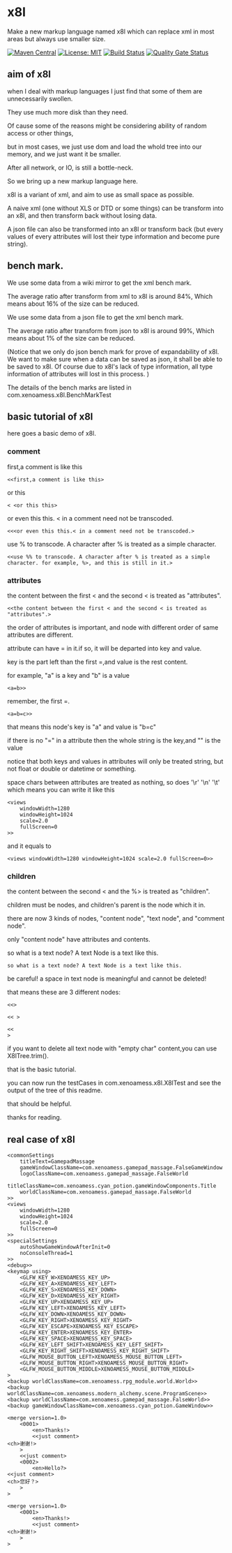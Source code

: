 # x8l
Make a new markup language named x8l which can replace xml in most areas but always use smaller size.

[![Maven Central](https://maven-badges.herokuapp.com/maven-central/com.xenoamess/x8l/badge.svg)](https://maven-badges.herokuapp.com/maven-central/com.xenoamess/x8l)
[![License: MIT](https://img.shields.io/badge/License-MIT-yellow.svg)](https://opensource.org/licenses/MIT)
[![Build Status](https://travis-ci.org/cyanpotion/x8l.svg?branch=master)](https://travis-ci.org/cyanpotion/x8l)
[![Quality Gate Status](https://sonarcloud.io/api/project_badges/measure?project=cyanpotion_x8l&metric=alert_status)](https://sonarcloud.io/dashboard?id=cyanpotion_x8l)
<!--[![Build status](https://ci.appveyor.com/api/projects/status/594i6j3y8w8o2a69?svg=true)](https://ci.appveyor.com/project/XenoAmess/x8l)-->

## aim of x8l
when I deal with markup languages I just find that some of them are unnecessarily swollen.

They use much more disk than they need.

Of cause some of the reasons might be considering ability of random access or other things,

but in most cases, we just use dom and load the whold tree into our memory,
and we just want it be smaller.

After all network, or IO, is still a bottle-neck.

So we bring up a new markup language here.

x8l is a variant of xml, and aim to use as small space as possible.

A naive xml (one without XLS or DTD or some things) can be transform into an x8l, and then transform back without losing data.

A json file can also be transformed into an x8l or transform back (but every values of every attributes will lost their type information and become pure string).

## bench mark.

We use some data from a wiki mirror to get the xml bench mark.

The average ratio after transform from xml to x8l is around 84%,
Which means about 16% of the size can be reduced. 

We use some data from a json file to get the xml bench mark.

The average ratio after transform from json to x8l is around 99%,
Which means about 1% of the size can be reduced. 

(Notice that we only do json bench mark for prove of expandability of x8l.
We want to make sure when a data can be saved as json, it shall be able to be saved to x8l.
Of course due to x8l's lack of type information, all type information of attributes will lost in this process.
)

The details of the bench marks are listed in com.xenoamess.x8l.BenchMarkTest

## basic tutorial of x8l

here goes a basic demo of x8l.

### comment

first,a comment is like this
```text
<<first,a comment is like this> 
```
or this
```text
< <or this this>  
```
or even this this. < in a comment need not be transcoded.
```text
<<<or even this this.< in a comment need not be transcoded.>  
```
use % to transcode. A character after % is treated as a simple character. 
```text
<<use %% to transcode. A character after % is treated as a simple character. for example, %>, and this is still in it.>
```

### attributes

the content between the first < and the second < is treated as "attributes".
```text
<<the content between the first < and the second < is treated as "attributes".>  
```
the order of attributes is important, and node with different order of same attributes are different.

attribute can have = in it.if so, it will be departed into key and value.

key is the part left than the first =,and value is the rest content.

for example, "a" is a key and "b" is a value
```text
<a=b>>
```
remember, the first =.
```text
<a=b=c>>
```
that means this node's key is "a" and value is "b=c"

if there is no "=" in a attribute then the whole string is the key,and "" is the value

notice that both keys and values in attributes will only be treated string, but not float or double or datetime or something.

space chars between attributes are treated as nothing, so does '\r' '\n' '\t'
which means you can write it like this
```text
<views
    windowWidth=1280
    windowHeight=1024
    scale=2.0
    fullScreen=0
>>
```
and it equals to
```text
<views windowWidth=1280 windowHeight=1024 scale=2.0 fullScreen=0>>
```

### children

the content between the second < and the %> is treated as "children".

children must be nodes, and children's parent is the node which it in.

there are now 3 kinds of nodes, "content node", "text node", and "comment node".

only "content node" have attributes and contents.

so what is a text node? A text Node is a text like this.
```text
so what is a text node? A text Node is a text like this.
```

be careful! a space in text node is meaningful and cannot be deleted!

that means these are 3 different nodes:
```text
<<>
```
```text
<< >
```
```text
<<
>
```

if you want to delete all text node with "empty char" content,you can use X8lTree.trim().

that is the basic tutorial.

you can now run the testCases in com.xenoamess.x8l.X8lTest and see the output of the tree of this readme.

that should be helpful.

thanks for reading.



## real case of x8l
```text
<commonSettings
    titleText=GamepadMassage
    gameWindowClassName=com.xenoamess.gamepad_massage.FalseGameWindow
    logoClassName=com.xenoamess.gamepad_massage.FalseWorld
    titleClassName=com.xenoamess.cyan_potion.gameWindowComponents.Title
    worldClassName=com.xenoamess.gamepad_massage.FalseWorld
>>
<views
    windowWidth=1280
    windowHeight=1024
    scale=2.0
    fullScreen=0
>>
<specialSettings
    autoShowGameWindowAfterInit=0
    noConsoleThread=1
>>
<debug>>
<keymap using>
    <GLFW_KEY_W>XENOAMESS_KEY_UP>
    <GLFW_KEY_A>XENOAMESS_KEY_LEFT>
    <GLFW_KEY_S>XENOAMESS_KEY_DOWN>
    <GLFW_KEY_D>XENOAMESS_KEY_RIGHT>
    <GLFW_KEY_UP>XENOAMESS_KEY_UP>
    <GLFW_KEY_LEFT>XENOAMESS_KEY_LEFT>
    <GLFW_KEY_DOWN>XENOAMESS_KEY_DOWN>
    <GLFW_KEY_RIGHT>XENOAMESS_KEY_RIGHT>
    <GLFW_KEY_ESCAPE>XENOAMESS_KEY_ESCAPE>
    <GLFW_KEY_ENTER>XENOAMESS_KEY_ENTER>
    <GLFW_KEY_SPACE>XENOAMESS_KEY_SPACE>
    <GLFW_KEY_LEFT_SHIFT>XENOAMESS_KEY_LEFT_SHIFT>
    <GLFW_KEY_RIGHT_SHIFT>XENOAMESS_KEY_RIGHT_SHIFT>
    <GLFW_MOUSE_BUTTON_LEFT>XENOAMESS_MOUSE_BUTTON_LEFT>
    <GLFW_MOUSE_BUTTON_RIGHT>XENOAMESS_MOUSE_BUTTON_RIGHT>
    <GLFW_MOUSE_BUTTON_MIDDLE>XENOAMESS_MOUSE_BUTTON_MIDDLE>
>
<backup worldClassName=com.xenoamess.rpg_module.world.World>>
<backup worldClassName=com.xenoamess.modern_alchemy.scene.ProgramScene>>
<backup worldClassName=com.xenoamess.gamepad_massage.FalseWorld>>
<backup gameWindowClassName=com.xenoamess.cyan_potion.GameWindow>>

<merge version=1.0>
    <0001>
        <en>Thanks!>
        <<just comment>
<ch>谢谢!>
    >
    <<just comment>
    <0002>
        <en>Hello?>
<<just comment>
<ch>您好？>
    >
>

<merge version=1.0>
    <0001>
        <en>Thanks!>
        <<just comment>
<ch>谢谢!>
    >
>
```
